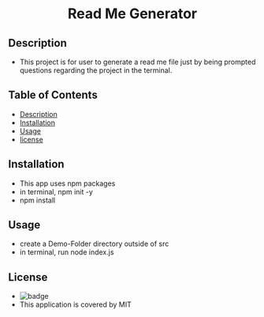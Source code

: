 
   <h1 align="center">Read Me Generator</h1>

   ## Description
   * This project is for user to generate a read me file just by being prompted questions regarding the project in the terminal.

   ## Table of Contents
   * [Description](#Description)
   * [Installation](#Installation)
   * [Usage](#Usage)
   * [license](#License)
   
 

   ## Installation
   * This app uses npm packages 
   * in terminal, npm init -y
   * npm install

   ## Usage 
   * create a Demo-Folder directory outside of src
   *  in terminal, run node index.js
  
   ## License
   * ![badge](https://img.shields.io/badge/license-MIT-blue)
   * This application is covered by MIT



  
